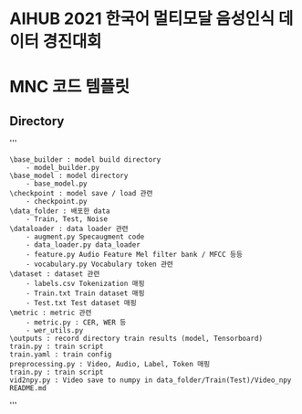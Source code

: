 # AIHUB 2021 한국어 멀티모달 음성인식 데이터 경진대회

# MNC 코드 템플릿

## Directory 
 '''

    \base_builder : model build directory
        - model_builder.py 
    \base_model : model directory
        - base_model.py
    \checkpoint : model save / load 관련
        - checkpoint.py
    \data_folder : 배포한 data
        - Train, Test, Noise
    \dataloader : data loader 관련
        - augment.py Specaugment code
        - data_loader.py data_loader
        - feature.py Audio Feature Mel filter bank / MFCC 등등
        - vocabulary.py Vocabulary token 관련
    \dataset : dataset 관련
        - labels.csv Tokenization 매핑
        - Train.txt Train dataset 매핑
        - Test.txt Test dataset 매핑
    \metric : metric 관련
        - metric.py : CER, WER 등
        - wer_utils.py
    \outputs : record directory train results (model, Tensorboard)
    train.py : train script
    train.yaml : train config
    preprocessing.py : Video, Audio, Label, Token 매핑
    train.py : train script
    vid2npy.py : Video save to numpy in data_folder/Train(Test)/Video_npy
    README.md
 '''
